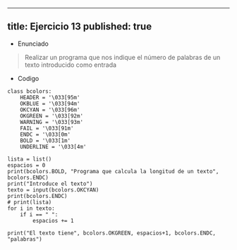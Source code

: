 
---
title: Ejercicio 13
published: true
---

- Enunciado

> Realizar un programa que nos indique el número de palabras de un texto introducido como entrada



- Codigo

```pyton
class bcolors:
    HEADER = '\033[95m'
    OKBLUE = '\033[94m'
    OKCYAN = '\033[96m'
    OKGREEN = '\033[92m'
    WARNING = '\033[93m'
    FAIL = '\033[91m'
    ENDC = '\033[0m'
    BOLD = '\033[1m'
    UNDERLINE = '\033[4m'
    
lista = list()
espacios = 0
print(bcolors.BOLD, "Programa que calcula la longitud de un texto", bcolors.ENDC)
print("Introduce el texto")
texto = input(bcolors.OKCYAN)
print(bcolors.ENDC)
# print(lista)
for i in texto:   
    if i == " ": 
        espacios += 1      

print("El texto tiene", bcolors.OKGREEN, espacios+1, bcolors.ENDC, "palabras")
```